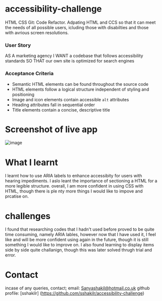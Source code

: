 # accessibility-challenge
HTML CSS Git: Code Refactor. Adpating HTML and CCS so that it can meet the needs of all possible users, icluding those with disabilties and those with avrious screen resolutions.

### User Story
AS A marketing agency
I WANT a codebase that follows accessibility standards
SO THAT our own site is optimized for search engines

### Acceptance Criteria
* Semantic HTML elements can be found throughout the source code
* HTML elements follow a logical structure independent of styling and positioning
* Image and icon elements contain accessible `alt` attributes
* Heading attributes fall in sequential order
* Title elements contain a concise, descriptive title

# Screenshot of live app
![image](https://user-images.githubusercontent.com/115811533/197650566-c35c9064-6525-41f4-9267-e2555a362f29.png)

# What I learnt
I learnt how to use ARIA labels to enhance accessibity for users with hearing impediments. I aslo leant the importance of sectioning a HTML for a more legible structure. overall, I am more confident in using CSS with HTML, though there is ple nty more things I would like to impove and prcatise on.

# challenges
I found that researching codes that I hadn't used before proved to be quite time consuming, namely ARIA lables, however now that I have used it, I feel like and will be more confident using again in the future, though it is still something I would like to improve on. I also found learning to display items side by side quite challanign, though this was later solved thrugh trial and error.

# Contact
incase of any queries, contact;
email: Sanyashakil@hotmail.co.uk
github profile: [sshakilr] (https://github.com/sshakilr/accessibility-challenge)
